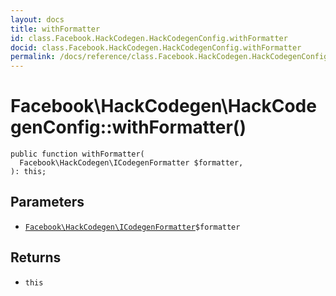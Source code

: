 ```yaml
---
layout: docs
title: withFormatter
id: class.Facebook.HackCodegen.HackCodegenConfig.withFormatter
docid: class.Facebook.HackCodegen.HackCodegenConfig.withFormatter
permalink: /docs/reference/class.Facebook.HackCodegen.HackCodegenConfig.withFormatter/
---
```

# Facebook\\HackCodegen\\HackCodegenConfig::withFormatter()




``` Hack
public function withFormatter(
  Facebook\HackCodegen\ICodegenFormatter $formatter,
): this;
```




## Parameters




- [` Facebook\HackCodegen\ICodegenFormatter `](<interface.Facebook.HackCodegen.ICodegenFormatter.md>)`` $formatter ``




## Returns




+ ` this `